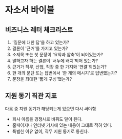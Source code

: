 # 자소서 바이블

## 비즈니스 레터 체크리스트
1. '질문에 대한 답'을 하고 있는가?
2. 결론이 '근거'를 가지고 있는가?
3. 소제목 또는 첫 문장이 '요약과 압축'이 되어있는가?
4. 말하고자 하는 결론이 '서두에 배치'되어 있는가?
5. 근거가 직무, 산업, 직장 중 한 가지와 '연결'되었는가?
6. 한 개의 문단 또는 답변에서 '한 개의 메시지'로 답변했는가?
7. 문장을 최대한 '짧게 구성'했는가?

## 지원 동기 직관 지표
다음 중 지원 동기가 해당되는게 있으면 다시 써야함
- 회사 이름을 경쟁사로 바꿔도 말이 된다.
- 홈페이지나 인터넷 기사에 있는 내용이 그대로 적혀 있다.
- 특별한 이유 없이, 직무 지원 동기로 퉁친다.

